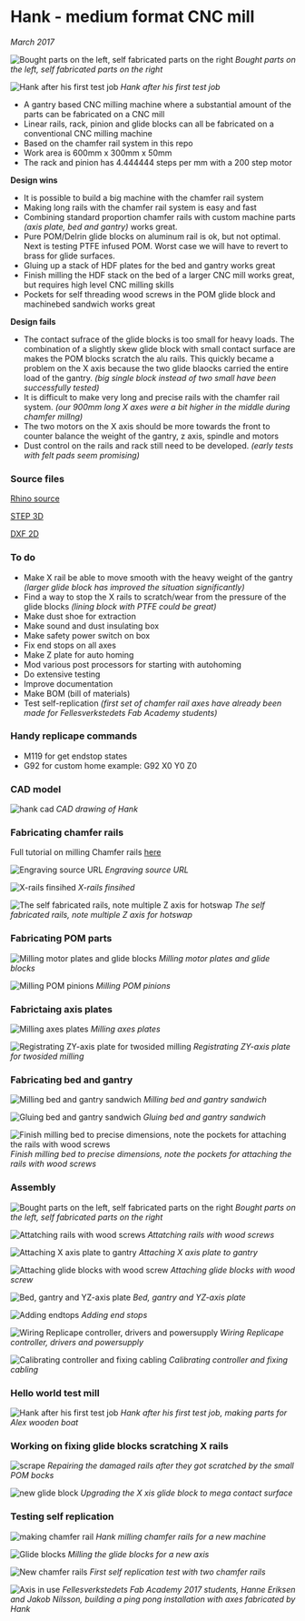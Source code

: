 # Hank - medium format CNC mill
*March 2017*

![Bought parts on the left, self fabricated parts on the right](./img/hank-part-overview.jpg)
*Bought parts on the left, self fabricated parts on the right*

![Hank after his first test job](./img/hank-first-cut.jpg)
*Hank after his first test job*

* A gantry based CNC milling machine where a substantial amount of the parts can be fabricated on a CNC mill
* Linear rails, rack, pinion and glide blocks can all be fabricated on a conventional CNC milling machine
* Based on the chamfer rail system in this repo
* Work area is 600mm x 300mm x 50mm
* The rack and pinion has 4.444444 steps per mm with a 200 step motor

**Design wins**
* It is possible to build a big machine with the chamfer rail system
* Making long rails with the chamfer rail system is easy and fast
* Combining standard proportion chamfer rails with custom machine parts *(axis plate, bed and gantry)* works great.
* Pure POM/Delrin glide blocks on aluminum rail is ok, but not optimal. Next is testing PTFE infused POM. Worst case we will have to revert to brass for glide surfaces.
* Gluing up a stack of HDF plates for the bed and gantry works great
* Finish milling the HDF stack on the bed of a larger CNC mill works great, but requires high level CNC milling skills
* Pockets for self threading wood screws in the POM glide block and machinebed sandwich works great

**Design fails**
* The contact sufrace of the glide blocks is too small for heavy loads. The combination of a slightly skew glide block with small contact surface are makes the POM blocks scratch the alu rails. This quickly became a problem on the X axis because the two glide blaocks carried the entire load of the gantry. *(big single block instead of two small have been successfully tested)*
* It is difficult to make very long and precise rails with the chamfer rail system. *(our 900mm long X axes were a bit higher in the middle during chamfer millng)*
* The two motors on the X axis should be more towards the front to counter balance the weight of the gantry, z axis, spindle and motors
* Dust control on the rails and rack still need to be developed. *(early tests with felt pads seem promising)*



### Source files

[Rhino source](./hank-cnc-mill-3dm.zip)

[STEP 3D](./hank-cnc-mill-stp.zip)

[DXF 2D](./hank-cnc-mill-dxf.zip)


### To do

* Make X rail be able to move smooth with the heavy weight of the gantry *(larger glide block has improved the situation significantly)*
* Find a way to stop the X rails to scratch/wear from the pressure of the glide blocks *(lining block with PTFE could be great)*
* Make dust shoe for extraction
* Make sound and dust insulating box
* Make safety power switch on box
* Fix end stops on all axes
* Make Z plate for auto homing
* Mod various post processors for starting with autohoming
* Do extensive testing
* Improve documentation
* Make BOM (bill of materials)
* Test self-replication *(first set of chamfer rail axes have already been made for Fellesverkstedets Fab Academy students)*


### Handy replicape commands

* M119 for get endstop states
* G92 for custom home example: G92 X0 Y0 Z0



### CAD model

![hank cad](./img/hank-cad-4view.jpg)
*CAD drawing of Hank*



### Fabricating chamfer rails
Full tutorial on milling Chamfer rails [here](https://github.com/fellesverkstedet/fabricatable-machines/blob/master/chamferrail/README.md)

![Engraving source URL](./img/engraving-docu-link.jpg)
*Engraving source URL*

![X-rails finsihed](./img/x-rails.jpg)
*X-rails finsihed*

![The self fabricated rails, note multiple Z axis for hotswap](./img/hank-chamferrails.jpg)
*The self fabricated rails, note multiple Z axis for hotswap*



### Fabricating POM parts

![Milling motor plates and glide blocks](./img/motorplates.jpg)
*Milling motor plates and glide blocks*

![Milling POM pinions](./img/milling-pinions.jpg)
*Milling POM pinions*



### Fabrictaing axis plates

![Milling axes plates](./img/axes-plate.jpg)
*Milling axes plates*

![Registrating ZY-axis plate for twosided milling](./img/registation-twosided-yplate.jpg)
*Registrating ZY-axis plate for twosided milling*



### Fabricating bed and gantry

![Milling bed and gantry sandwich](./img/bedandgantry1.jpg)
*Milling bed and gantry sandwich*

![Gluing bed and gantry sandwich](./img/bedandgantry2glued.jpg)
*Gluing bed and gantry sandwich*

![Finish milling bed to precise dimensions, note the pockets for attaching the rails with wood screws](./img/trimming-hdf-sandwhich-for-bed-and-gantry.jpg)
*Finish milling bed to precise dimensions, note the pockets for attaching the rails with wood screws*



### Assembly

![Bought parts on the left, self fabricated parts on the right](./img/hank-part-overview.jpg)
*Bought parts on the left, self fabricated parts on the right*

![Attatching rails with wood screws](./img/attaching-rails.jpg)
*Attatching rails with wood screws*

![Attaching X axis plate to gantry](./img/attaching-x-axis-plate-to-gantry.jpg)
*Attaching X axis plate to gantry*

![Attaching glide blocks with wood screw](./img/attaching-glide-blocks.jpg)
*Attaching glide blocks with wood screw*

![Bed, gantry and YZ-axis plate](./img/bed-gantry-and-zy-axisplate.jpg)
*Bed, gantry and YZ-axis plate*

![Adding endtops](./img/adding-endstop.jpg)
*Adding end stops*

![Wiring Replicape controller, drivers and powersupply](./img/wiring-electronics.jpg)
*Wiring Replicape controller, drivers and powersupply*

![Calibrating controller and fixing cabling](./img/almost-done.jpg)
*Calibrating controller and fixing cabling*



### Hello world test mill

![Hank after his first test job](./img/hank-first-cut.jpg)
*Hank after his first test job, making parts for Alex wooden boat*



### Working on fixing glide blocks scratching X rails

![scrape](./img/reparing-scraped-rail-after-first-cut.jpg)
*Repairing the damaged rails after they got scratched by the small POM bocks*

![new glide block](./img/new-wider-glide-block.jpg)
*Upgrading the X xis glide block to mega contact surface*



### Testing self replication

![making chamfer rail](./img/hank-milling-axis-for-anew-machine.jpg)
*Hank milling chamfer rails for a new machine*

![Glide blocks](./img/hank-miling-glide-blocks-for-a-new-machine.jpg)
*Milling the glide blocks for a new axis*

![New chamfer rails](./img/hank-making-new-axes-for-fab-academy-students.jpg)
*First self replication test with two chamfer rails*

![Axis in use](http://archive.fabacademy.org/archives/2017/fablabverket/students/100/web/assignments/week11/mech/3.jpg)
*Fellesverkstedets Fab Academy 2017 students, Hanne Eriksen and Jakob Nilsson, building a ping pong installation with axes fabricated by Hank*